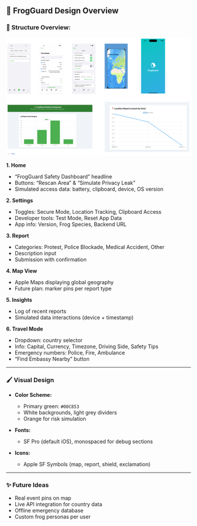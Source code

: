

## 🎨 FrogGuard Design Overview

### 🧭 Structure Overview:
![alt text](./screenshots/Selection.png)

**1. Home**

* “FrogGuard Safety Dashboard” headline
* Buttons: “Rescan Area” & “Simulate Privacy Leak”
* Simulated access data: battery, clipboard, device, OS version

**2. Settings**

* Toggles: Secure Mode, Location Tracking, Clipboard Access
* Developer tools: Test Mode, Reset App Data
* App info: Version, Frog Species, Backend URL

**3. Report**

* Categories: Protest, Police Blockade, Medical Accident, Other
* Description input
* Submission with confirmation

**4. Map View**

* Apple Maps displaying global geography
* Future plan: marker pins per report type

**5. Insights**

* Log of recent reports
* Simulated data interactions (device + timestamp)

**6. Travel Mode**

* Dropdown: country selector
* Info: Capital, Currency, Timezone, Driving Side, Safety Tips
* Emergency numbers: Police, Fire, Ambulance
* “Find Embassy Nearby” button

---

### 🖌 Visual Design

* **Color Scheme:**

  * Primary green: `#00C853`
  * White backgrounds, light grey dividers
  * Orange for risk simulation
* **Fonts:**

  * SF Pro (default iOS), monospaced for debug sections
* **Icons:**

  * Apple SF Symbols (map, report, shield, exclamation)

---

### ✨ Future Ideas

* Real event pins on map
* Live API integration for country data
* Offline emergency database
* Custom frog personas per user
